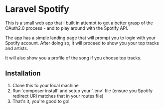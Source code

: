 # Laravel Spotify

This is a small web app that I built in attempt to get a better grasp of the OAuth2.0 process - and to play around with the Spotify API.

The app has a simple landing page that will prompt you to login with your Spotify account. After doing so, it will proceed to show you your top tracks and artists.

It will also show you a profile of the song if you choose top tracks.

## Installation

<ol>
	<li>Clone this to your local machine</li>
	<li>Run `composer install` and setup your `.env` file (ensure you Spotify redirect URI matches that in your routes file)</li>
	<li>That's it, you're good to go!</li>
</ol>